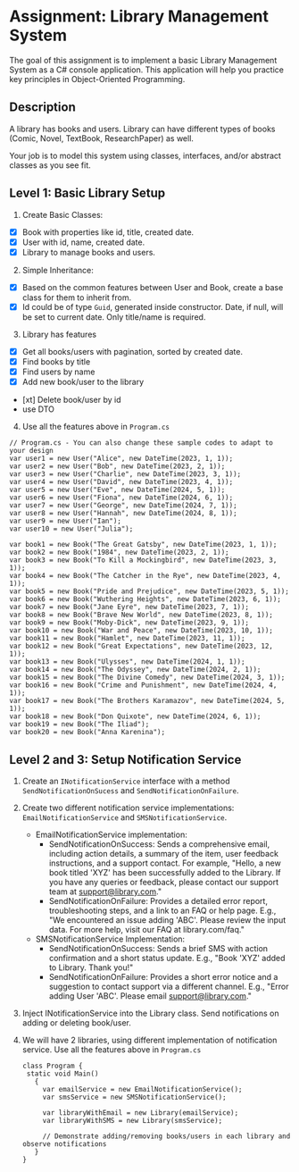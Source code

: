 # Assignment: Library Management System

The goal of this assignment is to implement a basic Library Management System as a C# console application. This application will help you practice key principles in Object-Oriented Programming.

## Description

A library has books and users. Library can have different types of books (Comic, Novel, TextBook, ResearchPaper) as well.

Your job is to model this system using classes, interfaces, and/or abstract classes as you see fit.

## Level 1: Basic Library Setup

1. Create Basic Classes:

- [x] Book with properties like id, title, created date.
- [x] User with id, name, created date.
- [x] Library to manage books and users.

2. Simple Inheritance:

- [x] Based on the common features between User and Book, create a base class for them to inherit from.
- [x] Id could be of type `Guid`, generated inside constructor. Date, if null, will be set to current date. Only title/name is required.

3. Library has features

- [x] Get all books/users with pagination, sorted by created date.
- [x] Find books by title
- [x] Find users by name
- [x] Add new book/user to the library
- [xt] Delete book/user by id
- use DTO

4. Use all the features above in `Program.cs`

```
// Program.cs - You can also change these sample codes to adapt to your design
var user1 = new User("Alice", new DateTime(2023, 1, 1));
var user2 = new User("Bob", new DateTime(2023, 2, 1));
var user3 = new User("Charlie", new DateTime(2023, 3, 1));
var user4 = new User("David", new DateTime(2023, 4, 1));
var user5 = new User("Eve", new DateTime(2024, 5, 1));
var user6 = new User("Fiona", new DateTime(2024, 6, 1));
var user7 = new User("George", new DateTime(2024, 7, 1));
var user8 = new User("Hannah", new DateTime(2024, 8, 1));
var user9 = new User("Ian");
var user10 = new User("Julia");

var book1 = new Book("The Great Gatsby", new DateTime(2023, 1, 1));
var book2 = new Book("1984", new DateTime(2023, 2, 1));
var book3 = new Book("To Kill a Mockingbird", new DateTime(2023, 3, 1));
var book4 = new Book("The Catcher in the Rye", new DateTime(2023, 4, 1));
var book5 = new Book("Pride and Prejudice", new DateTime(2023, 5, 1));
var book6 = new Book("Wuthering Heights", new DateTime(2023, 6, 1));
var book7 = new Book("Jane Eyre", new DateTime(2023, 7, 1));
var book8 = new Book("Brave New World", new DateTime(2023, 8, 1));
var book9 = new Book("Moby-Dick", new DateTime(2023, 9, 1));
var book10 = new Book("War and Peace", new DateTime(2023, 10, 1));
var book11 = new Book("Hamlet", new DateTime(2023, 11, 1));
var book12 = new Book("Great Expectations", new DateTime(2023, 12, 1));
var book13 = new Book("Ulysses", new DateTime(2024, 1, 1));
var book14 = new Book("The Odyssey", new DateTime(2024, 2, 1));
var book15 = new Book("The Divine Comedy", new DateTime(2024, 3, 1));
var book16 = new Book("Crime and Punishment", new DateTime(2024, 4, 1));
var book17 = new Book("The Brothers Karamazov", new DateTime(2024, 5, 1));
var book18 = new Book("Don Quixote", new DateTime(2024, 6, 1));
var book19 = new Book("The Iliad");
var book20 = new Book("Anna Karenina");
```

## Level 2 and 3: Setup Notification Service

1. Create an `INotificationService` interface with a method `SendNotificationOnSucess` and `SendNotificationOnFailure`.
2. Create two different notification service implementations: `EmailNotificationService` and `SMSNotificationService`.
   - EmailNotificationService implementation:
     - SendNotificationOnSuccess: Sends a comprehensive email, including action details, a summary of the item, user feedback instructions, and a support contact. For example, "Hello, a new book titled 'XYZ' has been successfully added to the Library. If you have any queries or feedback, please contact our support team at support@library.com."
     - SendNotificationOnFailure: Provides a detailed error report, troubleshooting steps, and a link to an FAQ or help page. E.g., "We encountered an issue adding 'ABC'. Please review the input data. For more help, visit our FAQ at library.com/faq."
   - SMSNotificationService Implementation:
     - SendNotificationOnSuccess: Sends a brief SMS with action confirmation and a short status update. E.g., "Book 'XYZ' added to Library. Thank you!"
     - SendNotificationOnFailure: Provides a short error notice and a suggestion to contact support via a different channel. E.g., "Error adding User 'ABC'. Please email support@library.com."
3. Inject INotificationService into the Library class. Send notifications on adding or deleting book/user.
4. We will have 2 libraries, using different implementation of notification service. Use all the features above in `Program.cs`

   ```
   class Program {
    static void Main()
      {
        var emailService = new EmailNotificationService();
        var smsService = new SMSNotificationService();

        var libraryWithEmail = new Library(emailService);
        var libraryWithSMS = new Library(smsService);

        // Demonstrate adding/removing books/users in each library and observe notifications
      }
   }
   ```
   